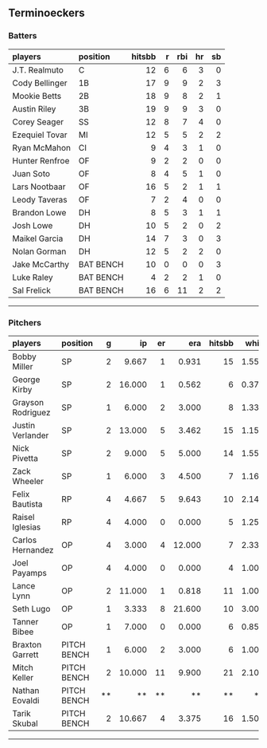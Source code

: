 ## Terminoeckers

### Batters

 
|players        |position  | hitsbb|  r| rbi| hr| sb| 
|:--------------|:---------|------:|--:|---:|--:|--:| 
|J.T. Realmuto  |C         |     12|  6|   6|  3|  0| 
|Cody Bellinger |1B        |     17|  9|   9|  2|  3| 
|Mookie Betts   |2B        |     18|  9|   8|  2|  1| 
|Austin Riley   |3B        |     19|  9|   9|  3|  0| 
|Corey Seager   |SS        |     12|  8|   7|  4|  0| 
|Ezequiel Tovar |MI        |     12|  5|   5|  2|  2| 
|Ryan McMahon   |CI        |      9|  4|   3|  1|  0| 
|Hunter Renfroe |OF        |      9|  2|   2|  0|  0| 
|Juan Soto      |OF        |      8|  4|   5|  1|  0| 
|Lars Nootbaar  |OF        |     16|  5|   2|  1|  1| 
|Leody Taveras  |OF        |      7|  2|   4|  0|  0| 
|Brandon Lowe   |DH        |      8|  5|   3|  1|  1| 
|Josh Lowe      |DH        |     10|  5|   2|  0|  2| 
|Maikel Garcia  |DH        |     14|  7|   3|  0|  3| 
|Nolan Gorman   |DH        |     12|  5|   2|  2|  0| 
|Jake McCarthy  |BAT BENCH |     10|  0|   0|  0|  3| 
|Luke Raley     |BAT BENCH |      4|  2|   2|  1|  0| 
|Sal Frelick    |BAT BENCH |     16|  6|  11|  2|  2| 

* * *

### Pitchers

 
|players           |position    |  g|     ip| er|    era| hitsbb|  whip| so|  w| sv| 
|:-----------------|:-----------|--:|------:|--:|------:|------:|-----:|--:|--:|--:| 
|Bobby Miller      |SP          |  2|  9.667|  1|  0.931|     15| 1.552|  7|  0|  0| 
|George Kirby      |SP          |  2| 16.000|  1|  0.562|      6| 0.375| 12|  1|  0| 
|Grayson Rodriguez |SP          |  1|  6.000|  2|  3.000|      8| 1.333|  4|  0|  0| 
|Justin Verlander  |SP          |  2| 13.000|  5|  3.462|     15| 1.154| 11|  1|  0| 
|Nick Pivetta      |SP          |  2|  9.000|  5|  5.000|     14| 1.556| 10|  1|  0| 
|Zack Wheeler      |SP          |  1|  6.000|  3|  4.500|      7| 1.167|  6|  1|  0| 
|Felix Bautista    |RP          |  4|  4.667|  5|  9.643|     10| 2.143|  7|  1|  2| 
|Raisel Iglesias   |RP          |  4|  4.000|  0|  0.000|      5| 1.250|  6|  0|  2| 
|Carlos Hernandez  |OP          |  4|  3.000|  4| 12.000|      7| 2.333|  3|  0|  0| 
|Joel Payamps      |OP          |  4|  4.000|  0|  0.000|      4| 1.000|  3|  0|  0| 
|Lance Lynn        |OP          |  2| 11.000|  1|  0.818|     11| 1.000| 15|  2|  0| 
|Seth Lugo         |OP          |  1|  3.333|  8| 21.600|     10| 3.000|  2|  0|  0| 
|Tanner Bibee      |OP          |  1|  7.000|  0|  0.000|      6| 0.857|  6|  1|  0| 
|Braxton Garrett   |PITCH BENCH |  1|  6.000|  2|  3.000|      6| 1.000|  3|  1|  0| 
|Mitch Keller      |PITCH BENCH |  2| 10.000| 11|  9.900|     21| 2.100|  9|  0|  0| 
|Nathan Eovaldi    |PITCH BENCH | **|     **| **|     **|     **|    **| **| **| **| 
|Tarik Skubal      |PITCH BENCH |  2| 10.667|  4|  3.375|     16| 1.500|  9|  1|  0| 


* * *



